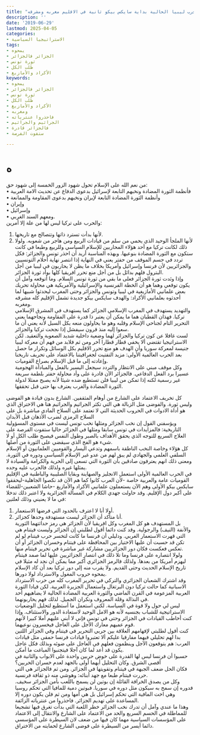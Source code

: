 ```yaml
---
title: "حرب ليبيا الحالية بداية سايكس بيكو ثانية في الاقليم مغربه ومشرقه"
description: ''
date: '2019-06-29'
lastmod: 2025-04-05
categories:
- الاستراتيجيا السياسية
tags:
- يمحوه
- الجزائر فالجزائر
- ثورة تونس
- طلب الكل
- الأكراد والأمازيغ
keywords:
- يمحوه
- الجزائر فالجزائر
- ثورة تونس
- طلب الكل
- الأكراد والأمازيغ
- ومغربه
- فاحذروا عنترياته
- الجراثيم والجراثيم
- فالجزائر قادرة
- ستفوت الفرصة

---
```

# **ه**

من نعم الله على الإسلام تحول شهود الزور الخمسة إلى شهود حق:   
• فأنظمة الثورة المضادة ونخبهم التابعة لإسرائيل بدعوى الدفاع عن تحديث الامة العربية   
• وأنظمة الثورة المضادة التابعة لإيران ونخبهم بدعوى المقاومة والممانعة   
• وإيران   
• وإسرائيل   
• ومعهم السند الغربي.   
والحرب على تركيا ليس لها من علة إلا أمرين:   
1. لأنها بدأت تسترد ذاتها وتتصالح مع تاريخها.  
2. لأنها الملجأ الوحيد الذي يحمي من سلم من قيادات الربيع ومن هاجر من شعوبه. ولولا ذلك لكانت تركيا مع أحد هؤلاء المحاربين للإسلام السياسي وللربيع وطبعا في كانت ستكون مع الثورة المضادة بنوعيها. وبهذه المناسبة أريد أن احذر تونس والجزائر: فكل تردد في حسم الموقف من حفتر يعني في النهاية إذا انتصر نهاية أحلام التونسيين والجزائريين لأن فرنسا وإسرائيل وأمريكا بخلاف ما يظن لا يحاربون في ليبيا من أجل البترول فلهم بدائل بل من أجل منع تحرر افريقيا كلها بوأد ثورة الجزائر.  
وإذا وئدت ثورة الجزائر فعلى ما بقي من ثورة تونس السلام. وما أتوقعه وآمل أن يكون توقعي وهما هو أن الخطة الفرنسية والإسرائيلية والأمريكية هي محاولة تحريك بعض علمانيي الأمازيغية في ليبيا وتونس والجزائر وحتى المغرب ليحدثوا شبيها لما أحدثوه بعلمانيي الأكراد: والهدف سايكس بيكو جديدة تشمل الإقليم كله مشرقه ومغربه.  
والتهديد يستهدف في المغرب الإسلامي الجزائر كما يستهدف في المشرق الإسلامي تركيا. فهذان القطبان هما ما يمكن أن يعتبر ذا قدرة على المقاومة ونجاحهما يعني التحرير التام لجناحي الإسلام وقلبه وهو ما يحاولون منعه بكل السبل لأنه يعني أن ما سعوا إليه منذ قرون سيفشل إذا نجحت تركيا والجزائر.  
لست غافلا عن كون تركيا والجزائر لهما وضعية داخلية شديد الصعوبة والتعقيد. لكن الاستراتيجيا تقتضي ألا يخفي قطار قطارا آخر ومن ثم فلابد من فهم أن معركة ليبيا جنيسة لمعركة سوريا وأن الهدف هو منع تحرر الاقليم بكل الوسائل وتكرار ما حصل بعد الحرب العالمية الأولى: مزيد التفتيت لجغرافيتنا بالاعتماد على تحريف تاريخنا وإعادته إلى ما قبل الإسلام بصراع القوميات.   
وكل موقف مبني على الانتظار والتردد سيجعل اليسير بالفعل والمبادأة الهجومية عسيرا برد الفعل الدفاعي. فالجزائر الآن قادرة على وأد محاولة حفتر بلطمة سريعة غير رسمية لكنه إذا تمكن من ليبيا فلن تستطيع ضده شيئا لأنه يصبح ممثلا لدولة الثورة المضادة والغرب يعترف بها حتى قبل تحققها.

كل تخريف الاعتماد على الشارع من أوهام المثقفين. الشارع بدون قيادة هو الفوضى وليس ثورة. والفوضى مثل الزبالة هي التي تكثر الجراثيم والجراثيم هنا هي الاختراق الذي هو أداة الادوات في الحروب الحديثة التي لا تعتمد على السلاح المادي مباشرة بل على السلاح الرمزي لضرب الأذهان قبل الأبدان  
ويؤسفني القول إن نخب الجزائر ومثلها نخب تونس ليست في مستوى المسؤولية التاريخية: فالمزايدات في تونس سابقا ومثلها في الجزائر حاليا ستفوت الفرصة على العلاج السريع للتوجه الذي يحقق الأهداف بالصبر وطول النفس فيصبح طلب الكل أو لا شيء هو الفخ الذي سيقضي على الثورة من أصلها.  
كل هؤلاء وخاصة النخب الناطقة باسمهم وتدعي اليسار والقوميين العلمانيون أو الإسلام السلفي العلمي والجهادي لم يبق لهم من عدو غير الإسلام السياسي ودوره في الثورة. ومعنى ذلك انهم يعترفون صادقين بأن الثورة التي تسعى إلى الحرية والكرامة والسيادة لا يمثلها غيره ولذلك فالحرب عليه وحده.  
في الحرب العالمية الأولى استعمل الانجليز والصهاينة وبقايا الصليبية والباطنية في الإقليم القوميات عامة والعربية خاصة -لأن العرب كانوا كما هم الآن قد نكصوا الجاهلية-ليحققوا سايكس بيكو الأولى وهم الآن يستعملون علمانيي الأكراد والأمازيغ -حاشا الشعبين-للقضاء على أكبر دول الإقليم. وقد حاولت جهدي الكلام في المسألة الجزائرية ولا اعتبر ذلك تدخلا في ما لا يعنيني وذلك لعلتين:  
1. أولا أنا لا اعترف بالحدود التي فرضها الاستعمار.  
2. أنا متأكد أن الجزائر ليست مستهدفة وحدها كجزائر.  
بل المستهدف هو كل المغرب وكل افريقيا لأن الجزائر هي رمز حداثتهما الثورية والأنفة (النيف) والرجولية. وقد كنت دائما أقول لطلبتي إن الجزائر وليست فيتنام هي التي قهرت الاستعمار الغربي. ودليلي أن فرنسا ما كانت لتخسر حرب فيتنام لو لم تكن قد حسبت أن عليها الاختيار بين المحافظة على فيتنام وخسران الجزائر أو أن تعكس فعكست فكان دور الجزائريين مشاركة غير مباشرة في تحرير فيتنام منها.  
ولولا انتصاره على فرنسا وما تلا ذلك في انتصار الجزائريين عليها لما صمد فيتنام ليهزم أمريكا من بعدها. ولذلك فالرمز الجزائري أكبر مما يمكن أن نجد له مثيلا في تاريخ الإسلام الحديث وحتى القديم. ولا يقرب منه إلى دور تركيا بعد أن كاد الإسلام يمحوه حروب المغول والاسترداد لولا دورها.  
وقد اشترك الشعبان الجزائري والتركي في تحرير المغرب كله من حرب الاسترداد الاسبانية كما حالت تركيا دون البرتغال واستعمال الجزيرة العربية. لكن قيادا الثورة العربية المزعومة في القرن الماضي والثورة العربية المضادة الحالية لا يضاهيهم أحد في النذالة وقلة المعروف ونكران الجميل. لذلك فهم يحاربونهما.  
ليس لي حول ولا قوة في السياسة. لكني استعمل ما أستطيع لتحليل الوضعيات الاستراتيجية للشباب بجنسيه لأنه هو الامل الوحيد لاستعادة الدور والاستئناف. وإذا كنت أخاطب القيادات في الجزائر وحتى في تونس فإني لا أبني عليهم أملا كبيرا لأنهم قوم عميهم معارك الآجل على العاجل فيخسرون نوعيهما.  
كنت أقول لطلبتي لإفهامهم العلاقة بين حربي التحرير في فيتنام وفي الجزائر اللتين بدا لهم تحليلي فيهما مفارقيا عليكم ألا تعتبروا قيادات فرنسا حمقى مثل قيادات العرب: هم يتوقعون الآجل وينظمون فعلهم في العاجل على ضوئه وبذلك فكل عاجل يكون قد أعد لما كان آجلا فيتجنبوا المباغت ما أمكن.  
حسبوا أن فرنسا ليس لها القدرة على خوض حربين واحدة على الابواب والثانية في أقصى الشرق. وكان التحليل أيهما أولى بالجهد لعدم خسران الحربين؟   
فكان الحل ضعف الجبهة في فيتنام وتقويتها في الجزائر. ومن ثم فالجزائر هي التي حررت فيتنام طبعا مع جهد أبنائه: وهوشي منه ذو ثقافة فرنسية.  
وكل من يصدق الخرافة القائلة إن بوتين لن يسمح باللعب بأمن الجزائر سخيف. فدوره إن سمح به سيكون مثل دوره في سوريا. فبوتين دمية للمافيا التي تحكم روسيا وهي اخت المافية التي تحكم إسرائيل بل هي أمها ومن ثم فلن يكون دوره إلا المساعدة على تهديم الجزائر. فاحذروا من عنترياته الزائفة.  
وهذا ما عندي وآمل أن تدرك نخب الجزائر خطر اللعبة التي بدأت تغرق فيها تشجيعا للمماطلة في الحسم السريع والحد من الاعتماد على الشارع والانتقال إلى الاعتماد على المؤسسات السياسية مهما كان فيها من ضعف لان السيطرة على المؤسسي دائما أيسر من السيطرة على فوضى الشارع لحمايته من الاختراق.

###
